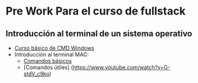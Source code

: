 # Pre Work Para el curso de fullstack


## Introducción al terminal de un sistema operativo

- [Curso básico de CMD Windows](https://www.youtube.com/watch?v=ArJ-UCfZNhQ&list=PLr4IjHlzo00CrJUgGUtqVBLTSlT3WKTUB)
- Introducción al terminal MAC:
	- [Comandos básicos](https://www.youtube.com/watch?v=2bxzHrwzB48)
	- [Comandos útiles] (https://www.youtube.com/watch?v=G-stdV_c9ko)
